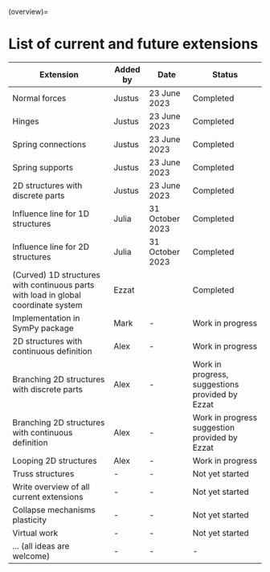(overview)=
# List of current and future extensions


|    Extension                                    |     Added by           |     Date               |     Status                       |
|-------------------------------------------------|------------------------|------------------------|----------------------------------|
|     Normal forces                               |     Justus             |     23 June 2023       |     Completed                    |
|     Hinges                                      |     Justus             |     23 June 2023       |     Completed                    |
|     Spring connections                          |     Justus             |     23 June 2023       |     Completed                    |
|     Spring supports                             |     Justus             |     23 June 2023       |     Completed                    |
|     2D structures with discrete parts           |     Justus             |     23 June 2023       |     Completed                    |
|     Influence line for 1D structures            |     Julia              |     31 October 2023    |     Completed                    |
|     Influence line for 2D structures            |     Julia              |     31 October 2023    |     Completed                    |
|     (Curved) 1D structures with continuous parts with load in global coordinate system          |     Ezzat              |             |     Completed |
|     Implementation in SymPy package             |     Mark               |     -                  |     Work in progress             |
|     2D structures with continuous definition     |     Alex                  |     -                  |     Work in progress              |
|     Branching 2D structures with discrete parts  |     Alex                  |     -                  |     Work in progress, suggestions provided by Ezzat |
|     Branching 2D structures with continuous definition  |   Alex                  |     -                  |     Work in progress suggestion provided by Ezzat |
|     Looping 2D structures                       |     Alex                  |     -                  |     Work in progress              |
|     Truss structures                            |     -                  |     -                  |     Not yet started              |
|     Write overview of all current extensions    |     -                  |     -                  |     Not yet started              |
|     Collapse mechanisms plasticity              |     -                  |     -                  |     Not yet started              |
|     Virtual work                                |     -                  |     -                  |     Not yet started              |
|     ... (all ideas are welcome)                 |     -                  |     -                  |     -                            |